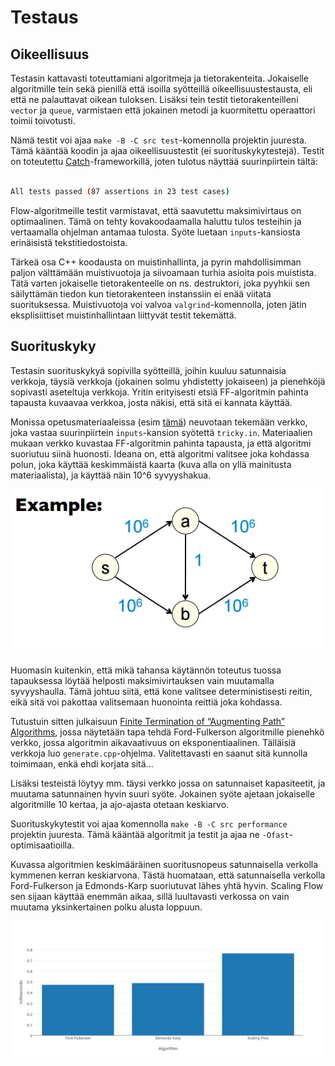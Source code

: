 # Testaus

## Oikeellisuus

Testasin kattavasti toteuttamiani algoritmeja ja tietorakenteita. Jokaiselle algoritmille tein sekä pienillä että isoilla syötteillä oikeellisuustestausta, eli että ne palauttavat oikean tuloksen. Lisäksi tein testit tietorakenteilleni `vector` ja `queue`, varmistaen että jokainen metodi ja kuormitettu operaattori toimii toivotusti.

Nämä testit voi ajaa `make -B -C src test`-komennolla projektin juuresta. Tämä kääntää koodin ja ajaa oikeellisuustestit (ei suorituskykytestejä). Testit on toteutettu [Catch](https://github.com/philsquared/Catch)-frameworkillä, joten tulotus näyttää suurinpiirtein tältä:

```bash

All tests passed (87 assertions in 23 test cases)

```
Flow-algoritmeille testit varmistavat, että saavutettu maksimivirtaus on optimaalinen. Tämä on tehty kovakoodaamalla haluttu tulos testeihin ja vertaamalla ohjelman antamaa tulosta. Syöte luetaan `inputs`-kansiosta erinäisistä tekstitiedostoista.

Tärkeä osa C++ koodausta on muistinhallinta, ja pyrin mahdollisimman paljon välttämään muistivuotoja ja siivoamaan turhia asioita pois muistista. Tätä varten jokaiselle tietorakenteelle on ns. destruktori, joka pyyhkii sen säilyttämän tiedon kun tietorakenteen instanssiin ei enää viitata suorituksessa. Muistivuotoja voi valvoa `valgrind`-komennolla, joten jätin eksplisiittiset muistinhallintaan liittyvät testit tekemättä.

## Suorituskyky

Testasin suorituskykyä sopivilla syötteillä, joihin kuuluu satunnaisia verkkoja, täysiä verkkoja (jokainen solmu yhdistetty jokaiseen) ja pienehköjä sopivasti aseteltuja verkkoja. Yritin erityisesti etsiä FF-algoritmin pahinta tapausta kuvaavaa verkkoa, josta näkisi, että sitä ei kannata käyttää.

Monissa opetusmateriaaleissa (esim [tämä](http://cseweb.ucsd.edu/classes/sp11/cse202-a/lecture8-final.pdf)) neuvotaan tekemään verkko, joka vastaa suurinpiirtein `inputs`-kansion syötettä `tricky.in`. Materiaalien mukaan verkko kuvastaa FF-algoritmin pahinta tapausta, ja että algoritmi suoriutuu siinä huonosti. Ideana on, että algoritmi valitsee joka kohdassa polun, joka käyttää keskimmäistä kaarta (kuva alla on yllä mainitusta materiaalista), ja käyttää näin 10^6 syvyyshakua.

![Bad example](badexample.png)

Huomasin kuitenkin, että mikä tahansa käytännön toteutus tuossa tapauksessa löytää helposti maksimivirtauksen vain muutamalla syvyyshaulla. Tämä johtuu siitä, että kone valitsee deterministisesti reitin, eikä sitä voi pakottaa valitsemaan huonointa reittiä joka kohdassa.

Tutustuin sitten julkaisuun [Finite Termination of “Augmenting Path” Algorithms](https://people.cs.clemson.edu/~bcdean/iterm.pdf), jossa näytetään tapa tehdä Ford-Fulkerson algoritmille pienehkö verkko, jossa algoritmin aikavaativuus on eksponentiaalinen. Tälläisiä verkkoja luo `generate.cpp`-ohjelma. Valitettavasti en saanut sitä kunnolla toimimaan, enkä ehdi korjata sitä...

Lisäksi testeistä löytyy mm. täysi verkko jossa on satunnaiset kapasiteetit, ja muutama satunnainen hyvin suuri syöte. Jokainen syöte ajetaan jokaiselle algoritmille 10 kertaa, ja ajo-ajasta otetaan keskiarvo.

Suorituskykytestit voi ajaa komennolla `make -B -C src performance` projektin juuresta. Tämä kääntää algoritmit ja testit ja ajaa ne `-Ofast`-optimisaatioilla.

Kuvassa algoritmien keskimääräinen suoritusnopeus satunnaisella verkolla kymmenen kerran keskiarvona. Tästä huomataan, että satunnaisella verkolla Ford-Fulkerson ja Edmonds-Karp suoriutuvat lähes yhtä hyvin. Scaling Flow sen sijaan käyttää enemmän aikaa, sillä luultavasti verkossa on vain muutama yksinkertainen polku alusta loppuun.

![plot](newplot.png)
